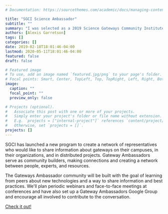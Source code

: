 ```yaml
---
# Documentation: https://sourcethemes.com/academic/docs/managing-content/

title: "SGCI Science Ambassador"
subtitle: ""
summary: "I was selected as a 2019 Science Gateways Community Institute Science Ambassador"
authors: [Alexis Garretson]
tags: []
categories: []
date: 2019-02-18T18:01:46-04:00
lastmod: 2020-05-11T18:01:46-04:00
featured: false
draft: false

# Featured image
# To use, add an image named `featured.jpg/png` to your page's folder.
# Focal points: Smart, Center, TopLeft, Top, TopRight, Left, Right, BottomLeft, Bottom, BottomRight.
image:
  caption: ""
  focal_point: ""
  preview_only: false

# Projects (optional).
#   Associate this post with one or more of your projects.
#   Simply enter your project's folder or file name without extension.
#   E.g. `projects = ["internal-project"]` references `content/project/deep-learning/index.md`.
#   Otherwise, set `projects = []`.
projects: []
---
```

SGCI has launched a new program to create a network of representatives who would like to share information about gateways on their campuses, in their organizations, and in distributed projects. Gateway Ambassadors serve as community builders, making connections and creating a network between people, experts, and resources.
 
The Gateways Ambassador community will be built with the goal of learning from peers about new technologies and a way to share information and best practices. We'll plan periodic webinars and face-to-face meetings at conferences and have also set up a Gateway Ambassadors Google Group and encourage all involved to contribute to the conversation.   

[Check it out!](https://sciencegateways.org/-/congratulations-to-the-2019-sgci-science-ambassadors-)
